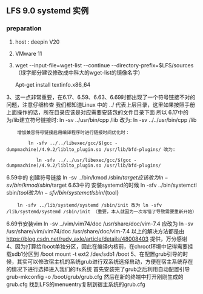 ## LFS 9.0 systemd 实例



### preparation

1. host : deepin V20 

2. VMware 11

3. wget --input-file=wget-list --continue --directory-prefix=$LFS/sources （绿字部分建议修改成中科大的wget-list的镜像名字）

   Apt-get install textinfo.x86_64



3、这一点非常重要，在6.17、6.59、6.63、6.69时都出现了一个符号链接不对的问题，注意仔细检查
我们都知道Linux 中的 ../ 代表上层目录，这里如果按照手册上面操作的话，所在目录应该是对应需要安装包的文件目录下面
所以
 6.17中的  为/lib建立符号链接时: ln -sv ../usr/bin/cpp /lib  改为: ln -sv ../../usr/bin/cpp /lib
                
        增加兼容符号链接启用编译程序时进行链接时间优化时：
    
            ln -sfv ../../libexec/gcc/$(gcc -dumpmachine)/4.9.2/liblto_plugin.so /usr/lib/bfd-plugins/ 改为:
    
               ln -sfv ../../usr/libexec/gcc/$(gcc -dumpmachine)/4.9.2/liblto_plugin.so /usr/lib/bfd-plugins/
6.59中的 创建符号链接
        ln -sv ../bin/kmod /sbin/$target   应该改为 ln -sv /bin/kmod /sbin/$target
6.63中的 安装systemd的时候
        ln -sfv ../bin/systemctl sbin/${tool}  改为 ln -sfv /bin/systemctl sbin/${tool}

        ln -sfv ../lib/systemd/systemd /sbin/init 改为 ln -sfv /lib/systemd/systemd /sbin/init （重要，本人就因为一次写错了导致需要重新开始）
6.69节安装vim
     ln -sv ../vim/vim74/doc /usr/share/doc/vim-7.4  应改为  ln -sv /usr/share/vim/vim74/doc /usr/share/doc/vim-7.4
以上的解决方法都是由
https://blog.csdn.net/rudy_axle/article/details/48008403 提供，万分感谢
4、因为打算给/boot单独分区，因此在编译内核前，在chroot环境中记得需要挂载sdb1分区到 /boot
mount -t ext2 /dev/sdb1 /boot
5、在配置grub引导的时候，其实可以修改宿主机的系统grub进行双系统选择启动，方便在宿主系统存在的情况下进行选择进入我们的lfs系统
首先安装完了grub之后利用自动配置引导 grub-mkconfig -o /boot/grub/grub.cfg
然后在新的终端中打开刚刚生成的grub.cfg
找到LFS的menuentry复制到宿主系统的grub.cfg



